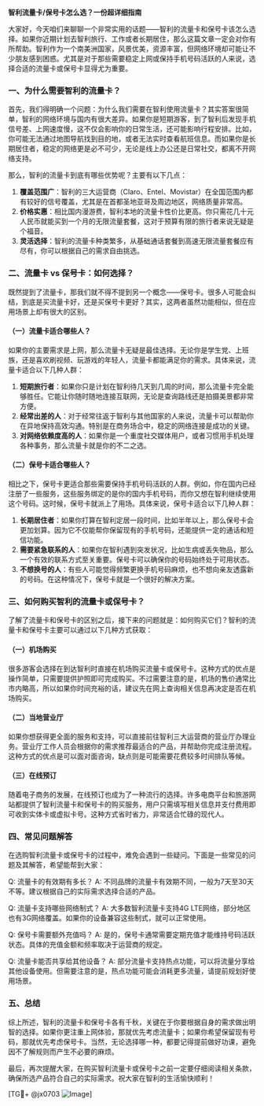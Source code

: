 **智利流量卡/保号卡怎么选？一份超详细指南**

大家好，今天咱们来聊聊一个非常实用的话题——智利的流量卡和保号卡该怎么选择。如果你近期计划去智利旅行、工作或者长期居住，那么这篇文章一定会对你有所帮助。智利作为一个南美洲国家，风景优美，资源丰富，但网络环境却可能让不少朋友感到困惑。尤其是对于那些需要稳定上网或保持手机号码活跃的人来说，选择合适的流量卡或保号卡显得尤为重要。

### 一、为什么需要智利的流量卡？

首先，我们得明确一个问题：为什么我们需要在智利使用流量卡？其实答案很简单，智利的网络环境与国内有很大差异。如果你是短期游客，到了智利后发现手机信号差、上网速度慢，这不仅会影响你的日常生活，还可能影响行程安排。比如，你可能无法通过地图导航找到目的地，或者无法实时查看航班信息。而如果你是长期居住者，稳定的网络更是必不可少，无论是线上办公还是日常社交，都离不开网络支持。

那么，智利的流量卡到底有哪些优势呢？主要有以下几点：

1. **覆盖范围广**：智利的三大运营商（Claro、Entel、Movistar）在全国范围内都有较好的信号覆盖，尤其是在首都圣地亚哥及周边地区，网络质量非常高。
2. **价格实惠**：相比国内漫游费，智利本地的流量卡性价比更高。你只需花几十元人民币就能买到一个月的无限流量套餐，这对于预算有限的旅行者来说无疑是个福音。
3. **灵活选择**：智利的流量卡种类繁多，从基础通话套餐到高速无限流量套餐应有尽有，你可以根据自己的需求自由挑选。

### 二、流量卡 vs 保号卡：如何选择？

既然提到了流量卡，那我们就不得不提到另一个概念——保号卡。很多人可能会纠结，到底是买流量卡好，还是买保号卡更好？其实，这两者虽然功能相似，但在应用场景上却有很大的区别。

#### （一）流量卡适合哪些人？

如果你的主要需求是上网，那么流量卡无疑是最佳选择。无论你是学生党、上班族，还是喜欢刷视频、玩游戏的年轻人，流量卡都能满足你的需求。具体来说，流量卡适合以下几种人群：

1. **短期旅行者**：如果你只是计划在智利待几天到几周的时间，那么流量卡完全能够胜任。它能让你随时随地连接互联网，无论是查询路线还是拍摄美景都非常方便。
2. **经常出差的人**：对于经常往返于智利与其他国家的人来说，流量卡可以帮助你在异地保持高效沟通。特别是在商务场合中，稳定的网络连接是成功的关键。
3. **对网络依赖度高的人**：如果你是一个重度社交媒体用户，或者习惯用手机处理各种事务，那么流量卡就是你的不二之选。

#### （二）保号卡适合哪些人？

相比之下，保号卡更适合那些需要保持手机号码活跃的人群。例如，你在国内已经注册了一些服务，这些服务绑定的是你的国内手机号码，而你又想在智利继续使用这个号码。这时候，保号卡就派上了用场。具体来说，保号卡适合以下几种人群：

1. **长期居住者**：如果你打算在智利定居一段时间，比如半年以上，那么保号卡会更加划算。因为它不仅能帮你保留现有的手机号码，还能提供一定的通话和短信功能。
2. **需要紧急联系的人**：如果你在智利遇到突发状况，比如生病或丢失物品，那么一个有效的联系方式至关重要。保号卡可以确保你的号码始终处于可用状态。
3. **不想换号的人**：有些人可能觉得频繁更换手机号码麻烦，也不想向亲友透露新的号码。在这种情况下，保号卡就是一个很好的解决方案。

### 三、如何购买智利的流量卡或保号卡？

了解了流量卡和保号卡的区别之后，接下来的问题就是：如何购买它们？智利的流量卡和保号卡主要可以通过以下几种方式获取：

#### （一）机场购买

很多游客会选择在到达智利时直接在机场购买流量卡或保号卡。这种方式的优点是操作简单，只需要提供护照即可完成购买。不过需要注意的是，机场的售价通常比市内略高，所以如果你时间充裕的话，建议先在网上查询相关信息再决定是否在机场购买。

#### （二）当地营业厅

如果你想获得更全面的服务和支持，可以直接前往智利三大运营商的营业厅办理业务。营业厅工作人员会根据你的需求推荐最适合的产品，并帮助你完成注册流程。这种方式的优点是可以面对面咨询，缺点则是可能需要花费较多时间排队等候。

#### （三）在线预订

随着电子商务的发展，在线预订也成为了一种流行的选择。许多电商平台和旅游网站都提供了智利流量卡和保号卡的购买服务，用户只需填写相关信息并支付费用即可收到实体卡或虚拟卡号。这种方式省时省力，非常适合忙碌的现代人。

### 四、常见问题解答

在选购智利流量卡或保号卡的过程中，难免会遇到一些疑问。下面是一些常见的问题及其解答，希望能帮到大家：

Q: 流量卡的有效期有多长？
A: 不同品牌的流量卡有效期不同，一般为7天至30天不等。建议根据自己的实际需求选择合适的产品。

Q: 流量卡支持哪些网络制式？
A: 大多数智利流量卡支持4G LTE网络，部分地区也有3G网络覆盖。如果你的设备兼容这些制式，就可以正常使用。

Q: 保号卡需要额外充值吗？
A: 是的，保号卡通常需要定期充值才能维持号码活跃状态。具体的充值金额和频率取决于运营商的规定。

Q: 流量卡能否共享给其他设备？
A: 部分流量卡支持热点功能，可以将流量分享给其他设备使用。但需要注意的是，热点功能可能会消耗更多流量，请提前规划好使用场景。

### 五、总结

综上所述，智利的流量卡和保号卡各有千秋，关键在于你要根据自身的需求做出明智的选择。如果你更注重上网体验，那就优先考虑流量卡；如果你希望保留现有号码，那就优先考虑保号卡。当然，无论选择哪一种，都要记得提前做好功课，避免因不了解规则而产生不必要的麻烦。

最后，再次提醒大家，在购买智利流量卡或保号卡之前一定要仔细阅读相关条款，确保所选产品符合自己的实际需求。祝大家在智利的生活愉快顺利！

[TG💪+ @jx0703 ![Image](https://github.com/user-attachments/assets/dbca1d08-cadb-493c-b0ec-ad6f7a83f270)]